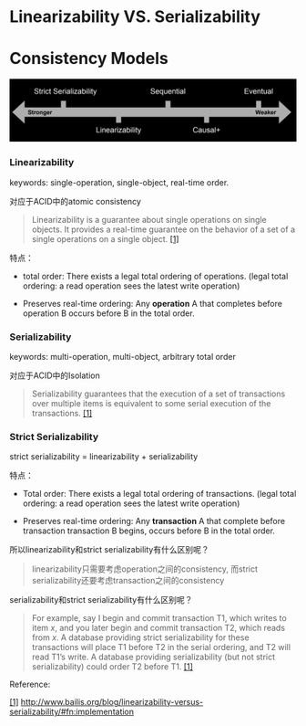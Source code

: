 # Linearizability VS. Serializability



# Consistency Models

<img src="../../../assets/images/image-20200703112058481.png" alt="image-20200703112058481" style="zoom:50%;" />





### Linearizability

keywords: single-operation, single-object, real-time order.

对应于ACID中的atomic consistency

> Linearizability is a guarantee about single operations on single objects. It provides a real-time guarantee on the behavior of a set of a single operations on a single object. <a href="#1">[1]</a>

特点：

* total order: There exists a legal total ordering of operations. (legal total ordering: a read operation sees the latest write operation)

* Preserves real-time ordering: Any **operation** A that completes before operation B occurs before B in the total order.



### Serializability

keywords: multi-operation, multi-object, arbitrary total order

对应于ACID中的Isolation

> Serializability guarantees that the execution of a set of transactions over multiple items is equivalent to some serial execution of the transactions. <a href="#1">[1]</a>



### Strict Serializability

strict serializability = linearizability + serializability

特点：

* Total order: There exists a legal total ordering of transactions. (legal total ordering: a read operation sees the latest write operation)

* Preserves real-time ordering: Any **transaction** A that complete before transaction transaction B begins, occurs before B in the total order.



所以linearizability和strict serializability有什么区别呢？

> linearizability只需要考虑operation之间的consistency, 而strict serializability还要考虑transaction之间的consistency

serializability和strict serializability有什么区别呢？

> For example, say I begin and commit transaction T1, which writes to item *x*, and you later begin and commit transaction T2, which reads from *x*. A database providing strict serializability for these transactions will place T1 before T2 in the serial ordering, and T2 will read T1’s write. A database providing serializability (but not strict serializability) could order T2 before T1. <a href="#1">[1]</a>





Reference:

<a href="http://www.bailis.org/blog/linearizability-versus-serializability/#fn:implementation" name="1">[1]</a> http://www.bailis.org/blog/linearizability-versus-serializability/#fn:implementation

